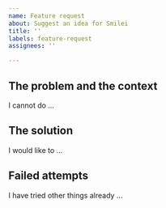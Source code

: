 ```yaml
---
name: Feature request
about: Suggest an idea for Smilei
title: ''
labels: feature-request
assignees: ''

---
```


## The problem and the context

I cannot do ...

## The solution

I would like to ...

## Failed attempts

I have tried other things already ...
